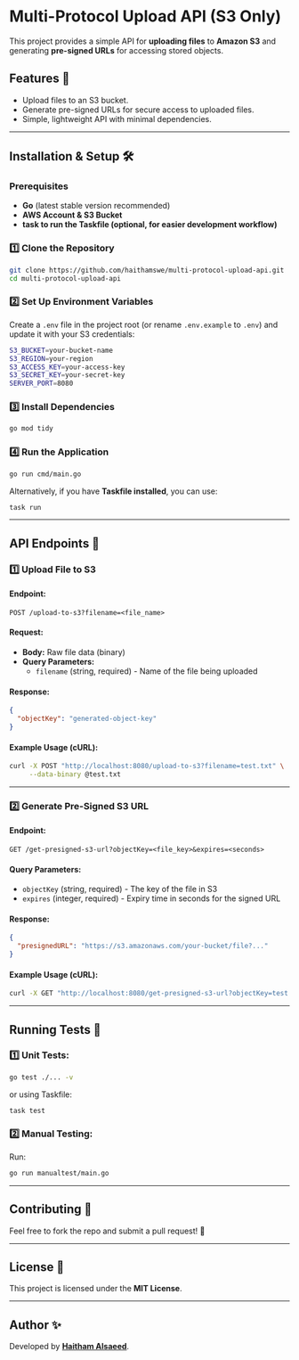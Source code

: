 # Multi-Protocol Upload API (S3 Only)

This project provides a simple API for **uploading files** to **Amazon S3** and generating **pre-signed URLs** for accessing stored objects.

## Features 🚀
- Upload files to an S3 bucket.
- Generate pre-signed URLs for secure access to uploaded files.
- Simple, lightweight API with minimal dependencies.

---

## Installation & Setup 🛠

### Prerequisites
- **Go** (latest stable version recommended)
- **AWS Account & S3 Bucket**
- **task to run the Taskfile (optional, for easier development workflow)**

### 1️⃣ Clone the Repository
```sh
git clone https://github.com/haithamswe/multi-protocol-upload-api.git
cd multi-protocol-upload-api
```

### 2️⃣ Set Up Environment Variables
Create a `.env` file in the project root (or rename `.env.example` to `.env`) and update it with your S3 credentials:

```sh
S3_BUCKET=your-bucket-name
S3_REGION=your-region
S3_ACCESS_KEY=your-access-key
S3_SECRET_KEY=your-secret-key
SERVER_PORT=8080
```

### 3️⃣ Install Dependencies
```sh
go mod tidy
```

### 4️⃣ Run the Application
```sh
go run cmd/main.go
```

Alternatively, if you have **Taskfile installed**, you can use:
```sh
task run
```

---

## API Endpoints 📡

### **1️⃣ Upload File to S3**
#### Endpoint:
```
POST /upload-to-s3?filename=<file_name>
```
#### Request:
- **Body:** Raw file data (binary)
- **Query Parameters:**
  - `filename` (string, required) - Name of the file being uploaded

#### Response:
```json
{
  "objectKey": "generated-object-key"
}
```
#### Example Usage (cURL):
```sh
curl -X POST "http://localhost:8080/upload-to-s3?filename=test.txt" \
     --data-binary @test.txt
```

---

### **2️⃣ Generate Pre-Signed S3 URL**
#### Endpoint:
```
GET /get-presigned-s3-url?objectKey=<file_key>&expires=<seconds>
```
#### Query Parameters:
- `objectKey` (string, required) - The key of the file in S3
- `expires` (integer, required) - Expiry time in seconds for the signed URL

#### Response:
```json
{
  "presignedURL": "https://s3.amazonaws.com/your-bucket/file?..."
}
```
#### Example Usage (cURL):
```sh
curl -X GET "http://localhost:8080/get-presigned-s3-url?objectKey=test.txt&expires=3600"
```

---

## Running Tests 🧪

### 1️⃣ Unit Tests:
```sh
go test ./... -v
```
or using Taskfile:
```sh
task test
```

### 2️⃣ Manual Testing:
Run:
```sh
go run manualtest/main.go
```

---

## Contributing 🤝

Feel free to fork the repo and submit a pull request! 🚀

---

## License 📜
This project is licensed under the **MIT License**.

---

## Author ✨
Developed by **[Haitham Alsaeed](https://github.com/haithamswe)**.

